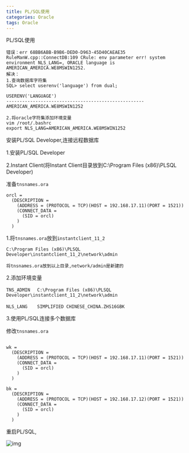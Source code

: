 ```yaml
---
title: PL/SQL使用
categories: Oracle
tags: Oracle
---
```


PL/SQL使用



```
错误：err 68BB6ABB-B9B6-DED0-D963-45D40CAEAE35 RuleManW.cpp::ConnectDB:109 CRule: env parameter err! system environment NLS_LANG=, ORACLE language is AMERICAN_AMERICA.WE8MSWIN1252.
解决：
1.查询数据库字符集
SQL> select userenv('language') from dual;

USERENV('LANGUAGE')
----------------------------------------------------
AMERICAN_AMERICA.WE8MSWIN1252

2.将oracle字符集添加环境变量
vim /root/.bashrc
export NLS_LANG=AMERICAN_AMERICA.WE8MSWIN1252
```

安装PL/SQL Developer,连接远程数据库

1.安装PL/SQL Developer



2.Instant Client(将Instant Client目录放到C:\Program Files (x86)\PLSQL Developer\)

准备`tnsnames.ora`

```
orcl =
  (DESCRIPTION =
    (ADDRESS = (PROTOCOL = TCP)(HOST = 192.168.17.11)(PORT = 1521))
    (CONNECT_DATA =
      (SID = orcl)
    )
  )

```

1.将`tnsnames.ora`放到`instantclient_11_2`

```
C:\Program Files (x86)\PLSQL Developer\instantclient_11_2\network\admin

将tnsnames.ora放到以上目录,network/admin是新建的
```

2.添加环境变量

```
TNS_ADMIN 　C:\Program Files (x86)\PLSQL Developer\instantclient_11_2\network\admin

NLS_LANG 　 SIMPLIFIED CHINESE_CHINA.ZHS16GBK
```

3.使用PL/SQL连接多个数据库

修改`tnsnames.ora`

```

wk =
  (DESCRIPTION =
    (ADDRESS = (PROTOCOL = TCP)(HOST = 192.168.17.11)(PORT = 1521))
    (CONNECT_DATA =
      (SID = orcl)
    )
  )

bk =
  (DESCRIPTION =
    (ADDRESS = (PROTOCOL = TCP)(HOST = 192.168.17.12)(PORT = 1521))
    (CONNECT_DATA =
      (SID = orcl)
    )
  )

```

重启PL/SQL,

![img](img/oracle/PL-SQL-demo-1.png)